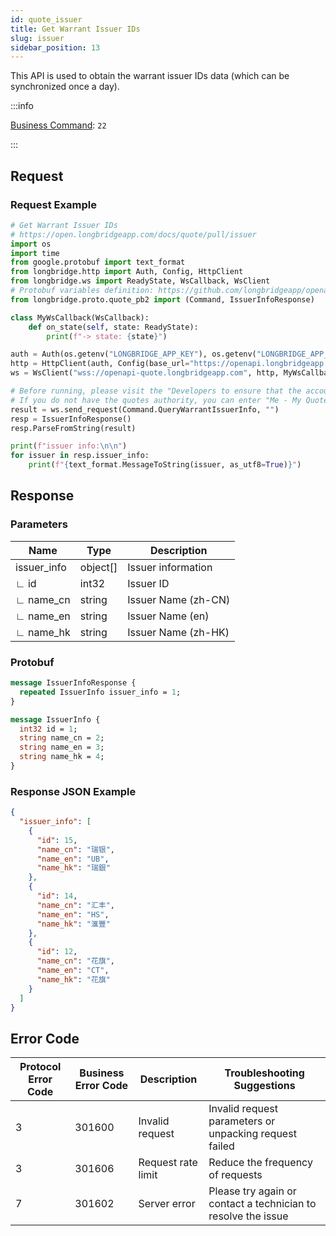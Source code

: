 ```yaml
---
id: quote_issuer
title: Get Warrant Issuer IDs
slug: issuer
sidebar_position: 13
---
```


This API is used to obtain the warrant issuer IDs data (which can be synchronized once a day).

:::info

[Business Command](../../socket/protocol/request): `22`

:::

## Request

### Request Example

```python
# Get Warrant Issuer IDs
# https://open.longbridgeapp.com/docs/quote/pull/issuer
import os
import time
from google.protobuf import text_format
from longbridge.http import Auth, Config, HttpClient
from longbridge.ws import ReadyState, WsCallback, WsClient
# Protobuf variables definition: https://github.com/longbridgeapp/openapi-protobufs/blob/main/quote/api.proto
from longbridge.proto.quote_pb2 import (Command, IssuerInfoResponse)

class MyWsCallback(WsCallback):
    def on_state(self, state: ReadyState):
        print(f"-> state: {state}")

auth = Auth(os.getenv("LONGBRIDGE_APP_KEY"), os.getenv("LONGBRIDGE_APP_SECRET"), access_token=os.getenv("LONGBRIDGE_ACCESS_TOKEN"))
http = HttpClient(auth, Config(base_url="https://openapi.longbridgeapp.com"))
ws = WsClient("wss://openapi-quote.longbridgeapp.com", http, MyWsCallback())

# Before running, please visit the "Developers to ensure that the account has the correct quotes authority.
# If you do not have the quotes authority, you can enter "Me - My Quotes - Store" to purchase the authority through the "Longbridge" mobile client.
result = ws.send_request(Command.QueryWarrantIssuerInfo, "")
resp = IssuerInfoResponse()
resp.ParseFromString(result)

print(f"issuer info:\n\n")
for issuer in resp.issuer_info:
    print(f"{text_format.MessageToString(issuer, as_utf8=True)}")
```

## Response

### Parameters

| Name        | Type     | Description         |
| ----------- | -------- | ------------------- |
| issuer_info | object[] | Issuer information  |
| ∟ id        | int32    | Issuer ID           |
| ∟ name_cn   | string   | Issuer Name (zh-CN) |
| ∟ name_en   | string   | Issuer Name (en)    |
| ∟ name_hk   | string   | Issuer Name (zh-HK) |

### Protobuf

```protobuf
message IssuerInfoResponse {
  repeated IssuerInfo issuer_info = 1;
}

message IssuerInfo {
  int32 id = 1;
  string name_cn = 2;
  string name_en = 3;
  string name_hk = 4;
}
```

### Response JSON Example

```json
{
  "issuer_info": [
    {
      "id": 15,
      "name_cn": "瑞银",
      "name_en": "UB",
      "name_hk": "瑞銀"
    },
    {
      "id": 14,
      "name_cn": "汇丰",
      "name_en": "HS",
      "name_hk": "滙豐"
    },
    {
      "id": 12,
      "name_cn": "花旗",
      "name_en": "CT",
      "name_hk": "花旗"
    }
  ]
}
```

## Error Code

| Protocol Error Code | Business Error Code | Description        | Troubleshooting Suggestions                                   |
| ------------------- | ------------------- | ------------------ | ------------------------------------------------------------- |
| 3                   | 301600              | Invalid request    | Invalid request parameters or unpacking request failed        |
| 3                   | 301606              | Request rate limit | Reduce the frequency of requests                              |
| 7                   | 301602              | Server error       | Please try again or contact a technician to resolve the issue |
